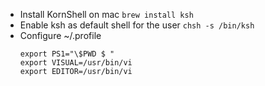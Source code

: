 * Install KornShell on mac
   `brew install ksh`
* Enable ksh as default shell for the user
   `chsh -s /bin/ksh`
* Configure ~/.profile
   ```
   export PS1="\$PWD $ "
   export VISUAL=/usr/bin/vi
   export EDITOR=/usr/bin/vi
   ```
